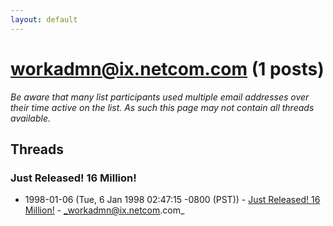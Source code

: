 ```yaml
---
layout: default
---
```


# workadmn@ix.netcom.com (1 posts)

_Be aware that many list participants used multiple email addresses over their time active on the list. As such this page may not contain all threads available._

## Threads

### Just Released!  16 Million!
+ 1998-01-06 (Tue, 6 Jan 1998 02:47:15 -0800 (PST)) - [Just Released!  16 Million!](/archive/1998/01/5476c789b6075081ef8220b607e55990bf7591ae41cc8b5d16101c891dc0486c) - _workadmn@ix.netcom.com_

